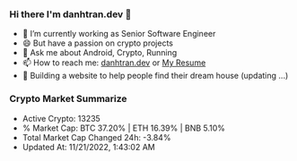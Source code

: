 ### Hi there I'm danhtran.dev 👋

- 🔭 I’m currently working as Senior Software Engineer
- 😄 But have a passion on crypto projects
- 💬 Ask me about Android, Crypto, Running 
- 📫 How to reach me: <a href="https://danhtran.dev" target="_blank">danhtran.dev</a> or <a href="Dan-Resume.pdf" target="_blank">My Resume</a>
- 🌱 Building a website to help people find their dream house (updating ...)

### Crypto Market Summarize
- Active Crypto: 13235
- % Market Cap: BTC 37.20% | ETH 16.39% | BNB 5.10%
- Total Market Cap Changed 24h: -3.84%
- Updated At: 11/21/2022, 1:43:02 AM
